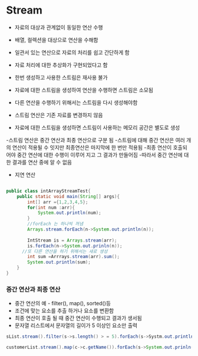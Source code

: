 # Stream 

- 자료의 대상과 관계없이 동일한 연산 수행
- 배열, 컬렉션을 대상으로 연산을 수해함
- 일관서 있는 연산으로 자료의 처리를 쉽고 간단하게 함
- 자료 처리에 대한 추상화가 구현되었다고 함

- 한번 생성하고 사용한 스트림은 재사용 불가
- 자료에 대한 스트림을 생성하여 연산을 수행하면 스트림은 소모됨
- 다른 연산을 수행하기 위해서는 스트림을 다시 생성해야함

- 스트림 연산은 기존 자료를 변경하지 않음
- 자료에 대한 스트림을 생성하면 스트림이 사용하는 메모리 공간은 별도로 생성

-스트림 연산은 중간 연산과 최종 연산으로 구분 됨
-스트림에 대해 중간 연산은 여러 개의 연산이 적용될 수 잇지만 최종연산은 마지막에 한 번만 적용됨
-최종 연산이 호출되어야 중간 연산에 대한 수행이 이루어 지고 그 결과가 만들어짐
-따라서 중간 연산에 대한 결과를 연산 중에 알 수 없음
- 지연 연산




```java

public class intArrayStreamTest{
    public static void main(String[] args){
        int[] arr ={1,2,3,4,5};
        for(int num :arr){
            System.out.println(num);
        }
        //forEach 는 하나씩 꺼냄
        Arrays.stream.forEach(n->System.out.println(n));
      
        IntStream is = Arrays.stream(arr);
        is.forEach(n->System.out.prinln(n));
      //또 다른 연산을 하기 위해서는 새로 생성
        int sum =Arrrays.stream(arr).sum();
        System.out.println(sum);
    }
}
```

### 중간 연산과 최종 연산
- 중간 연산의 예 - filter(), map(), sorted()등
- 조건에 맞는 요소를 추출 하거나 요소를 변환함
- 최종 연산이 호출 될 때 중간 연산이 수행되고 결과가 생서됨
- 문자열 리스트에서 문자열의 길이가 5 이상인 요소만 출력

```java
sList.stream().filter(s->s.length() > = 5).forEach(s->Systm.out.println(s));

customerList.stream().map(c->c.getName()).forEach(s->System.out.prinln(s));
```
